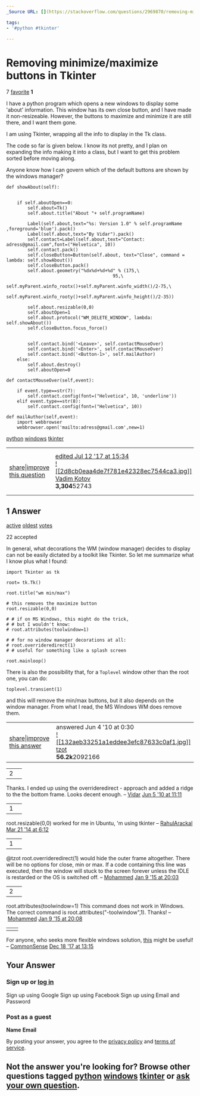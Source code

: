 ```yaml
---
_Source URL: [](https://stackoverflow.com/questions/2969870/removing-minimize-maximize-buttons-in-tkinter)._

tags: 
- '#python #tkinter'

---
```


# Removing minimize/maximize buttons in Tkinter


 7  [favorite](https://stackoverflow.com/questions/2969870/removing-minimize-maximize-buttons-in-tkinter#)
**1**

I have a python program which opens a new windows to display some 'about' information. This window has its own close button, and I have made it non-resizeable. However, the buttons to maximize and minimize it are still there, and I want them gone.

I am using Tkinter, wrapping all the info to display in the Tk class.

The code so far is given below. I know its not pretty, and I plan on expanding the info making it into a class, but I want to get this problem sorted before moving along.

Anyone know how I can govern which of the default buttons are shown by the windows manager?

    def showAbout(self):
    
    
        if self.aboutOpen==0:
            self.about=Tk()
            self.about.title("About "+ self.programName)
    
            Label(self.about,text="%s: Version 1.0" % self.programName ,foreground='blue').pack()
            Label(self.about,text="By Vidar").pack()
            self.contact=Label(self.about,text="Contact: adress@gmail.com",font=("Helvetica", 10))
            self.contact.pack()
            self.closeButton=Button(self.about, text="Close", command = lambda: self.showAbout())
            self.closeButton.pack()
            self.about.geometry("%dx%d+%d+%d" % (175,\
                                            95,\
                                            self.myParent.winfo_rootx()+self.myParent.winfo_width()/2-75,\
                                            self.myParent.winfo_rooty()+self.myParent.winfo_height()/2-35))
    
            self.about.resizable(0,0)
            self.aboutOpen=1
            self.about.protocol("WM_DELETE_WINDOW", lambda: self.showAbout())
            self.closeButton.focus_force()
    
    
            self.contact.bind('<Leave>', self.contactMouseOver)
            self.contact.bind('<Enter>', self.contactMouseOver)
            self.contact.bind('<Button-1>', self.mailAuthor)
        else:
            self.about.destroy()
            self.aboutOpen=0
    
    def contactMouseOver(self,event):
    
        if event.type==str(7):
            self.contact.config(font=("Helvetica", 10, 'underline'))
        elif event.type==str(8):
            self.contact.config(font=("Helvetica", 10))
    
    def mailAuthor(self,event):
        import webbrowser
        webbrowser.open('mailto:adress@gmail.com',new=1)

[python](https://stackoverflow.com/questions/tagged/python) [windows](https://stackoverflow.com/questions/tagged/windows) [tkinter](https://stackoverflow.com/questions/tagged/tkinter)

|     |     |     |
| --- | --- | --- |
| [share](https://stackoverflow.com/q/2969870)\|[improve this question](https://stackoverflow.com/posts/2969870/edit) | [edited Jul 12 '17 at 15:34](https://stackoverflow.com/posts/2969870/revisions)<br>[![[2d8cb0eaa4de7f781e42328ec7544ca3.jpg]]](https://stackoverflow.com/users/1000551/vadim-kotov)<br>[Vadim Kotov](https://stackoverflow.com/users/1000551/vadim-kotov)<br>**3,304**52743 | asked Jun 3 '10 at 21:20<br>[![[0RTYG.png]]](https://stackoverflow.com/users/346645/vidar)<br>[Vidar](https://stackoverflow.com/users/346645/vidar)<br>**2,894**41628 |

## 1 Answer

[active](https://stackoverflow.com/questions/2969870/removing-minimize-maximize-buttons-in-tkinter?answertab=active#tab-top) [oldest](https://stackoverflow.com/questions/2969870/removing-minimize-maximize-buttons-in-tkinter?answertab=oldest#tab-top) [votes](https://stackoverflow.com/questions/2969870/removing-minimize-maximize-buttons-in-tkinter?answertab=votes#tab-top)

 22  accepted

In general, what decorations the WM (window manager) decides to display can not be easily dictated by a toolkit like Tkinter. So let me summarize what I know plus what I found:

    import Tkinter as tk
    
    root= tk.Tk()
    
    root.title("wm min/max")
    
    # this removes the maximize button
    root.resizable(0,0)
    
    # # if on MS Windows, this might do the trick,
    # # but I wouldn't know:
    # root.attributes(toolwindow=1)
    
    # # for no window manager decorations at all:
    # root.overrideredirect(1)
    # # useful for something like a splash screen
    
    root.mainloop()

There is also the possibility that, for a `Toplevel` window other than the root one, you can do:

    toplevel.transient(1)

and this will remove the min/max buttons, but it also depends on the window manager. From what I read, the MS Windows WM does remove them.

|     |     |
| --- | --- |
| [share](https://stackoverflow.com/a/2970757)\|[improve this answer](https://stackoverflow.com/posts/2970757/edit) | answered Jun 4 '10 at 0:30<br>[![[132aeb33251a1eddee3efc87633c0af1.jpg]]](https://stackoverflow.com/users/6899/tzot)<br>[tzot](https://stackoverflow.com/users/6899/tzot)<br>**56.2k**2092166 |

|     |     |
| --- | --- |
| 2   |     |

Thanks. I ended up using the overrideredirect - approach and added a ridge to the the bottom frame. Looks decent enough. – [Vidar](https://stackoverflow.com/users/346645/vidar) [Jun 5 '10 at 11:11](https://stackoverflow.com/questions/2969870/removing-minimize-maximize-buttons-in-tkinter#comment3041123_2970757)

|     |     |
| --- | --- |
| 1   |     |

root.resizable(0,0) worked for me in Ubuntu, 'm using tkinter – [RahulArackal](https://stackoverflow.com/users/1642148/rahularackal) [Mar 21 '14 at 6:12](https://stackoverflow.com/questions/2969870/removing-minimize-maximize-buttons-in-tkinter#comment34322530_2970757)

|     |     |
| --- | --- |
| 1   |     |

@tzot root.overrideredirect(1) would hide the outer frame altogether. There will be no options for close, min or max. If a code containing this line was executed, then the window will stuck to the screen forever unless the IDLE is restarded or the OS is switched off. – [Mohammed](https://stackoverflow.com/users/2228380/mohammed) [Jan 9 '15 at 20:03](https://stackoverflow.com/questions/2969870/removing-minimize-maximize-buttons-in-tkinter#comment44139056_2970757)

|     |     |
| --- | --- |
| 2   |     |

root.attributes(toolwindow=1) This command does not work in Windows. The correct command is root.attributes("-toolwindow",1). Thanks! – [Mohammed](https://stackoverflow.com/users/2228380/mohammed) [Jan 9 '15 at 20:08](https://stackoverflow.com/questions/2969870/removing-minimize-maximize-buttons-in-tkinter#comment44139220_2970757)

|     |     |
| --- | --- |
|     |     |

For anyone, who seeks more flexible windows solution, [this](https://stackoverflow.com/a/47867275/6634373) might be useful! – [CommonSense](https://stackoverflow.com/users/6634373/commonsense) [Dec 18 '17 at 13:15](https://stackoverflow.com/questions/2969870/removing-minimize-maximize-buttons-in-tkinter#comment82703590_2970757)

## Your Answer

### Sign up or [log in](https://stackoverflow.com/users/login?ssrc=question_page&returnurl=https%3a%2f%2fstackoverflow.com%2fquestions%2f2969870%2fremoving-minimize-maximize-buttons-in-tkinter%23new-answer)

Sign up using Google
Sign up using Facebook
Sign up using Email and Password

### Post as a guest

**Name**
**Email**

By posting your answer, you agree to the [privacy policy](https://stackexchange.com/legal/privacy-policy) and [terms of service](https://stackexchange.com/legal/terms-of-service).

## Not the answer you're looking for? Browse other questions tagged [python](https://stackoverflow.com/questions/tagged/python) [windows](https://stackoverflow.com/questions/tagged/windows) [tkinter](https://stackoverflow.com/questions/tagged/tkinter) or [ask your own question](https://stackoverflow.com/questions/ask).


